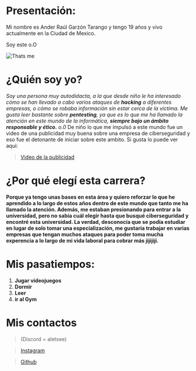 # Presentación:
Mi nombre es Ander Raúl Garzón Tarango y tengo 19 años y vivo actualmente en la Ciudad de Mexico.

 Soy este o.O

 ![Thats me](https://media.discordapp.net/attachments/609256353793441809/1278556229597265955/IMG_0425.png?ex=66d13bc7&is=66cfea47&hm=f61f550714b61b325be605abd71c36cc714cdb846630bc2be324f1bd9b350acf&=&format=webp&quality=lossless&width=533&height=676)

# **¿Quién soy yo?**
_Soy una persona muy autodidacta, a la que desde niño le ha interesado cómo se han llevado a cabo varios ataques de **hacking** a diferentes empresas, o cómo se robaba información sin estar cerca de la víctima. Me gusta leer bastante sobre **pentesting**, ya que es lo que me ha llamado la atención en este mundo de la informática, **siempre bajo un ámbito responsable y ético.** o.0_ De niño lo que me impulsó a este mundo fue un video de una publicidad muy buena sobre una empresa de ciberseguridad y eso fue el detonante de iniciar sobre este ambito. Si gusta lo puede ver aqui:
> [Video de la publicidad ](https://www.youtube.com/watch?v=QMG_GeI90rI)

# **¿Por qué elegí esta carrera**?
**Porque ya tengo unas bases en esta área y quiero reforzar lo que he aprendido a lo largo de estos años dentro de este mundo que tanto me ha llamado la atención. Además, me estaban presionando para entrar a la universidad, pero no sabía cuál elegir hasta que busqué ciberseguridad y encontré esta universidad. La verdad, desconocía que se podía estudiar en lugar de solo tomar una especialización, me gustaría trabajar en varias empresas que tengan muchos ataques para poder toma mucha experencia a lo largo de mi vida laboral para cobrar más jijijiji.**

# **Mis pasatiempos**:
1. **Jugar videojuegos**
1. **Dormir**
1. **Leer**
1. **ir al Gym**

# **Mis contactos**
> (Discord = aletsee)

>[Instagram](https://www.instagram.com/brokeenander/)

>[Github](https://github.com/AnderrGZ)